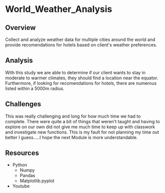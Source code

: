 # World_Weather_Analysis

## Overview
Collect and analyze weather data for multiple cities around the world and provide recomendations for hotels based on client's weather preferences.

## Analysis
With this study we are able to determine if our client wants to stay in moderate to warmer climates, they should find a location near the equator. Furthermore, if looking for recomendations for hotels, there are numerous listed within a 5000m radius.

## Challenges
This was really challenging and long for how much time we had to complete. There were quite a bit of things that weren't taught and having to explore on our own did not give me much time to keep up with classwork and investigate new functions. This is my fault for not planning my time out better I guess.....I hope the next Module is more understandable.

## Resources
* Python
  * Numpy
  * Pandas
  * Matplotlib.pyplot
* Youtube
